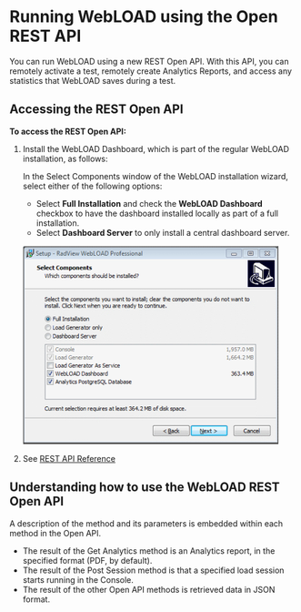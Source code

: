 ﻿# Running WebLOAD using the Open REST API

You can run WebLOAD using a new REST Open API. With this API, you can remotely activate a test, remotely create Analytics Reports, and access any statistics that WebLOAD saves during a test.



## Accessing the REST Open API

**To access the REST Open API:**

1. Install the WebLOAD Dashboard, which is part of the regular WebLOAD installation, as follows:

   In the Select Components window of the WebLOAD installation wizard, select either of the following options:

   - Select **Full Installation** and check the **WebLOAD Dashboard** checkbox to have the dashboard installed locally as part of a full installation.
   - Select **Dashboard Server** to only install a central dashboard server.

   ![Web Dashboard Installation Options](../images/automation_users_guide_044.png)

   

2. See [REST API Reference](../../dashboard/appendix_b/)


## Understanding how to use the WebLOAD REST Open API
A description of the method and its parameters is embedded within each method in the Open API.

- The result of the Get Analytics method is an Analytics report, in the specified format (PDF, by default).
- The result of the Post Session method is that a specified load session starts running in the Console.
- The result of the other Open API methods is retrieved data in JSON format.




